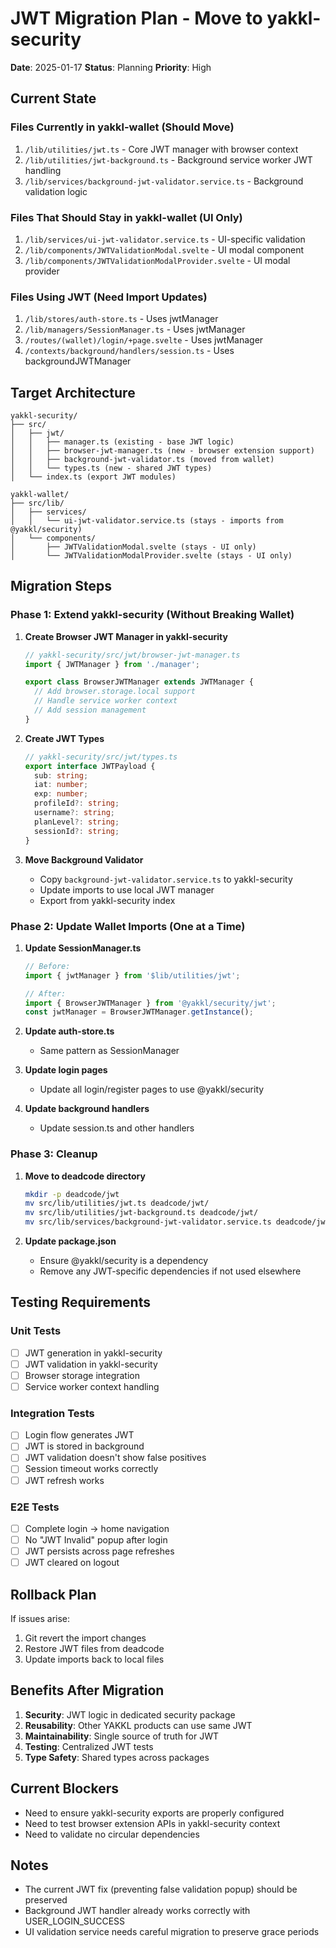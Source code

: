 # JWT Migration Plan - Move to yakkl-security
**Date**: 2025-01-17
**Status**: Planning
**Priority**: High

## Current State

### Files Currently in yakkl-wallet (Should Move)
1. `/lib/utilities/jwt.ts` - Core JWT manager with browser context
2. `/lib/utilities/jwt-background.ts` - Background service worker JWT handling
3. `/lib/services/background-jwt-validator.service.ts` - Background validation logic

### Files That Should Stay in yakkl-wallet (UI Only)
1. `/lib/services/ui-jwt-validator.service.ts` - UI-specific validation
2. `/lib/components/JWTValidationModal.svelte` - UI modal component
3. `/lib/components/JWTValidationModalProvider.svelte` - UI modal provider

### Files Using JWT (Need Import Updates)
1. `/lib/stores/auth-store.ts` - Uses jwtManager
2. `/lib/managers/SessionManager.ts` - Uses jwtManager
3. `/routes/(wallet)/login/+page.svelte` - Uses jwtManager
4. `/contexts/background/handlers/session.ts` - Uses backgroundJWTManager

## Target Architecture

```
yakkl-security/
├── src/
│   ├── jwt/
│   │   ├── manager.ts (existing - base JWT logic)
│   │   ├── browser-jwt-manager.ts (new - browser extension support)
│   │   ├── background-jwt-validator.ts (moved from wallet)
│   │   └── types.ts (new - shared JWT types)
│   └── index.ts (export JWT modules)

yakkl-wallet/
├── src/lib/
│   ├── services/
│   │   └── ui-jwt-validator.service.ts (stays - imports from @yakkl/security)
│   └── components/
│       ├── JWTValidationModal.svelte (stays - UI only)
│       └── JWTValidationModalProvider.svelte (stays - UI only)
```

## Migration Steps

### Phase 1: Extend yakkl-security (Without Breaking Wallet)

1. **Create Browser JWT Manager in yakkl-security**
   ```typescript
   // yakkl-security/src/jwt/browser-jwt-manager.ts
   import { JWTManager } from './manager';

   export class BrowserJWTManager extends JWTManager {
     // Add browser.storage.local support
     // Handle service worker context
     // Add session management
   }
   ```

2. **Create JWT Types**
   ```typescript
   // yakkl-security/src/jwt/types.ts
   export interface JWTPayload {
     sub: string;
     iat: number;
     exp: number;
     profileId?: string;
     username?: string;
     planLevel?: string;
     sessionId?: string;
   }
   ```

3. **Move Background Validator**
   - Copy `background-jwt-validator.service.ts` to yakkl-security
   - Update imports to use local JWT manager
   - Export from yakkl-security index

### Phase 2: Update Wallet Imports (One at a Time)

1. **Update SessionManager.ts**
   ```typescript
   // Before:
   import { jwtManager } from '$lib/utilities/jwt';

   // After:
   import { BrowserJWTManager } from '@yakkl/security/jwt';
   const jwtManager = BrowserJWTManager.getInstance();
   ```

2. **Update auth-store.ts**
   - Same pattern as SessionManager

3. **Update login pages**
   - Update all login/register pages to use @yakkl/security

4. **Update background handlers**
   - Update session.ts and other handlers

### Phase 3: Cleanup

1. **Move to deadcode directory**
   ```bash
   mkdir -p deadcode/jwt
   mv src/lib/utilities/jwt.ts deadcode/jwt/
   mv src/lib/utilities/jwt-background.ts deadcode/jwt/
   mv src/lib/services/background-jwt-validator.service.ts deadcode/jwt/
   ```

2. **Update package.json**
   - Ensure @yakkl/security is a dependency
   - Remove any JWT-specific dependencies if not used elsewhere

## Testing Requirements

### Unit Tests
- [ ] JWT generation in yakkl-security
- [ ] JWT validation in yakkl-security
- [ ] Browser storage integration
- [ ] Service worker context handling

### Integration Tests
- [ ] Login flow generates JWT
- [ ] JWT is stored in background
- [ ] JWT validation doesn't show false positives
- [ ] Session timeout works correctly
- [ ] JWT refresh works

### E2E Tests
- [ ] Complete login → home navigation
- [ ] No "JWT Invalid" popup after login
- [ ] JWT persists across page refreshes
- [ ] JWT cleared on logout

## Rollback Plan

If issues arise:
1. Git revert the import changes
2. Restore JWT files from deadcode
3. Update imports back to local files

## Benefits After Migration

1. **Security**: JWT logic in dedicated security package
2. **Reusability**: Other YAKKL products can use same JWT
3. **Maintainability**: Single source of truth for JWT
4. **Testing**: Centralized JWT tests
5. **Type Safety**: Shared types across packages

## Current Blockers

- Need to ensure yakkl-security exports are properly configured
- Need to test browser extension APIs in yakkl-security context
- Need to validate no circular dependencies

## Notes

- The current JWT fix (preventing false validation popup) should be preserved
- Background JWT handler already works correctly with USER_LOGIN_SUCCESS
- UI validation service needs careful migration to preserve grace periods